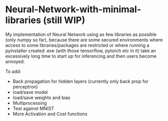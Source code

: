 # Neural-Network-with-minimal-libraries (still WIP)
My implementation of Neural Network using as few libraries as possible (only numpy so far), because there are some secured environments where access to some libraries/packages are restricted or where running a pyinstaller created .exe (with those tensorflow, pytorch etc in it) take an excessively long time to start up for inferencing and then users become annoyed.

To add:
- Back propagation for hidden layers (currently only back prop for perceptron)
- load/save model
- load/save weights and bias
- Multiprocessing
- Test against MNIST
- More Activation and Cost functions
